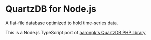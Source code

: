 # QuartzDB for Node.js
A flat-file database optimized to hold time-series data.

This is a Node.js TypeScript port of [aaronpk's QuartzDB PHP library](https://github.com/aaronpk/QuartzDB)

